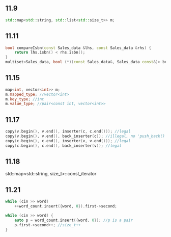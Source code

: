 ## 11.9
```cpp
std::map<std::string, std::list<std::size_t>> m;
```
## 11.11
```cpp
bool compareIsbn(const Sales_data &lhs, const Sales_data &rhs) {
    return lhs.isbn() < rhs.isbn();
}
multiset<Sales_data, bool (*)(const Sales_data&, Sales_data const&)> bookstore(compareIsbn);
```
## 11.15
```cpp
map<int, vector<int>> m;
m.mapped_type; //vector<int>
m.key_type; //int
m.value_type; //pair<const int, vector<int>>
```
## 11.17
```cpp
copy(v.begin(), v.end(), inserter(c, c.end())); //legal
copy(v.begin(), v.end(), back_inserter(c)); //illegal, no 'push_back()' in set
copy(c.begin(), c.end(), inserter(v, v.end())); //legal
copy(c.begin(), c.end(), back_inserter(v)); //legal
```
## 11.18
std::map<std::string, size_t>::const_iterator
## 11.21
```cpp
while (cin >> word)
    ++word_count.insert({word, 0}).first->second;
```
```cpp
while (cin >> word) {
    auto p = word_count.insert({word, 0}); //p is a pair
    p.first->second++; //size_t++
}
```